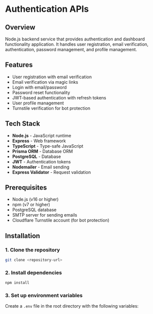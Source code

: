 # Authentication APIs

## Overview
Node.js backend service that provides authentication and dashboard functionality application. It handles user registration, email verification, authentication, password management, and profile management.

## Features
- User registration with email verification
- Email verification via magic links
- Login with email/password
- Password reset functionality
- JWT-based authentication with refresh tokens
- User profile management
- Turnstile verification for bot protection

## Tech Stack
- **Node.js** - JavaScript runtime
- **Express** - Web framework
- **TypeScript** - Type-safe JavaScript
- **Prisma ORM** - Database ORM
- **PostgreSQL** - Database
- **JWT** - Authentication tokens
- **Nodemailer** - Email sending
- **Express Validator** - Request validation

## Prerequisites
- Node.js (v16 or higher)
- npm (v7 or higher)
- PostgreSQL database
- SMTP server for sending emails
- Cloudflare Turnstile account (for bot protection)

## Installation

### 1. Clone the repository
```bash
git clone <repository-url>

```

### 2. Install dependencies
```bash
npm install
```

### 3. Set up environment variables
Create a `.env` file in the root directory with the following variables:
